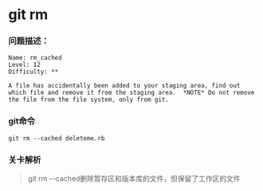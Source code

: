 # git rm

### 问题描述：

```text
Name: rm_cached
Level: 12
Difficulty: **

A file has accidentally been added to your staging area, find out which file and remove it from the staging area.  *NOTE* Do not remove the file from the file system, only from git.
```

### git命令

```shell
git rm --cached deleteme.rb
```

### 关卡解析

> git rm --cached删除暂存区和版本库的文件，但保留了工作区的文件